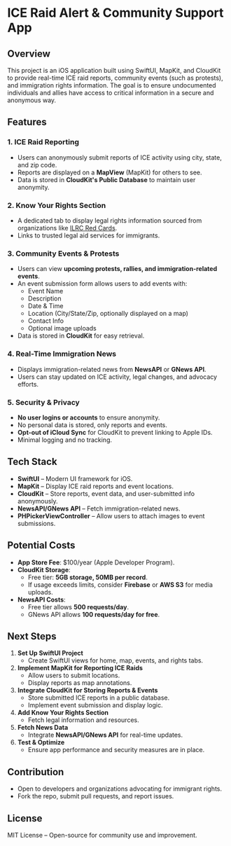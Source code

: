 # ICE Raid Alert & Community Support App

## Overview
This project is an iOS application built using SwiftUI, MapKit, and CloudKit to provide real-time ICE raid reports, community events (such as protests), and immigration rights information. The goal is to ensure undocumented individuals and allies have access to critical information in a secure and anonymous way.

## Features
### 1. **ICE Raid Reporting**
- Users can anonymously submit reports of ICE activity using city, state, and zip code.
- Reports are displayed on a **MapView** (MapKit) for others to see.
- Data is stored in **CloudKit's Public Database** to maintain user anonymity.

### 2. **Know Your Rights Section**
- A dedicated tab to display legal rights information sourced from organizations like [ILRC Red Cards](https://www.ilrc.org/red-cards-tarjetas-rojas).
- Links to trusted legal aid services for immigrants.

### 3. **Community Events & Protests**
- Users can view **upcoming protests, rallies, and immigration-related events**.
- An event submission form allows users to add events with:
  - Event Name
  - Description
  - Date & Time
  - Location (City/State/Zip, optionally displayed on a map)
  - Contact Info
  - Optional image uploads
- Data is stored in **CloudKit** for easy retrieval.

### 4. **Real-Time Immigration News**
- Displays immigration-related news from **NewsAPI** or **GNews API**.
- Users can stay updated on ICE activity, legal changes, and advocacy efforts.

### 5. **Security & Privacy**
- **No user logins or accounts** to ensure anonymity.
- No personal data is stored, only reports and events.
- **Opt-out of iCloud Sync** for CloudKit to prevent linking to Apple IDs.
- Minimal logging and no tracking.

## Tech Stack
- **SwiftUI** – Modern UI framework for iOS.
- **MapKit** – Display ICE raid reports and event locations.
- **CloudKit** – Store reports, event data, and user-submitted info anonymously.
- **NewsAPI/GNews API** – Fetch immigration-related news.
- **PHPickerViewController** – Allow users to attach images to event submissions.

## Potential Costs
- **App Store Fee**: $100/year (Apple Developer Program).
- **CloudKit Storage**:
  - Free tier: **5GB storage, 50MB per record**.
  - If usage exceeds limits, consider **Firebase** or **AWS S3** for media uploads.
- **NewsAPI Costs**:
  - Free tier allows **500 requests/day**.
  - GNews API allows **100 requests/day for free**.

## Next Steps
1. **Set Up SwiftUI Project**
   - Create SwiftUI views for home, map, events, and rights tabs.
2. **Implement MapKit for Reporting ICE Raids**
   - Allow users to submit locations.
   - Display reports as map annotations.
3. **Integrate CloudKit for Storing Reports & Events**
   - Store submitted ICE reports in a public database.
   - Implement event submission and display logic.
4. **Add Know Your Rights Section**
   - Fetch legal information and resources.
5. **Fetch News Data**
   - Integrate **NewsAPI/GNews API** for real-time updates.
6. **Test & Optimize**
   - Ensure app performance and security measures are in place.

## Contribution
- Open to developers and organizations advocating for immigrant rights.
- Fork the repo, submit pull requests, and report issues.

## License
MIT License – Open-source for community use and improvement.

